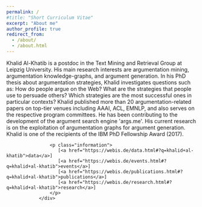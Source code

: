 ```yaml
---
permalink: /
#title: "Short Curriculum Vitae"
excerpt: "About me"
author_profile: true
redirect_from: 
  - /about/
  - /about.html
---
```

<style>
  .bottom-three {
     margin-bottom: 3cm;
  }
</style>


Khalid Al-Khatib is a postdoc in the Text Mining and Retrieval Group at Leipzig University. His main research interests are argumentation mining, argumentation knowledge-graphs, and argument generation. In his PhD thesis about argumentation strategies, Khalid investigates questions such as: How do people argue on the Web? What are the strategies that people use to persuade others? Which strategies are the most successful ones in particular contexts? Khalid published more than 20 argumentation-related papers on top-tier venues including AAAI, ACL, EMNLP, and also serves on the respective program committees. He has been contributing to the development of the argument search engine 'args.me'. His current research is on the exploitation of argumentation graphs for argument generation. Khalid is one of the recipients of the IBM PhD Fellowship Award (2017).


<div class="description">
                   
          
                    <p class="information">
                       [<a href="https://webis.de/data.html#?q=khalid+al-khatib">data</a>]
                       [<a href="https://webis.de/events.html#?q=khalid+al-khatib">events</a>]
                       [<a href="https://webis.de/publications.html#?q=khalid+al-khatib">publications</a>]
                       [<a href="https://webis.de/research.html#?q=khalid+al-khatib">research</a>]
                    </p>
                </div>
